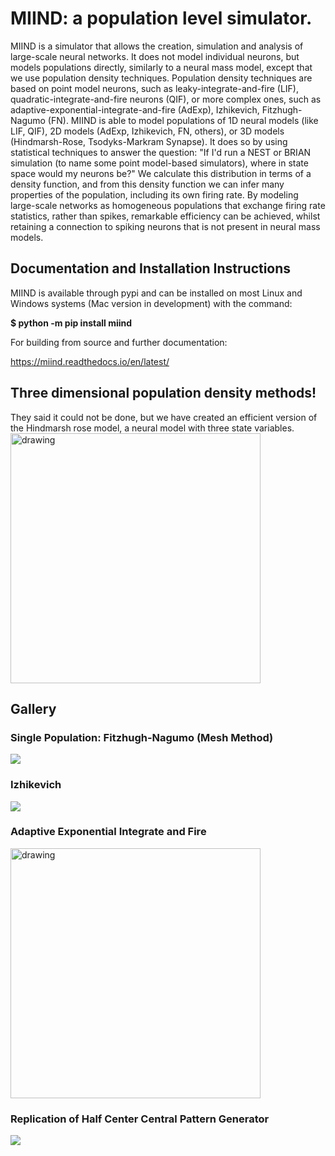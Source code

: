 # MIIND: a population level simulator.

MIIND is a simulator that allows the creation, simulation and analysis of large-scale neural networks. It does not model individual neurons, but models populations
directly, similarly to a neural mass model, except that we use population density techniques. Population density techniques are based on point model neurons, such as
leaky-integrate-and-fire (LIF), quadratic-integrate-and-fire neurons (QIF), or more complex ones, such as adaptive-exponential-integrate-and-fire (AdExp), Izhikevich,
Fitzhugh-Nagumo (FN). MIIND is able to model populations of 1D neural models (like LIF, QIF), 2D models (AdExp, Izhikevich, FN, others), or 3D models (Hindmarsh-Rose, Tsodyks-Markram Synapse). It does so by using
statistical techniques to answer the question: "If I'd run a NEST or BRIAN simulation (to name some point model-based simulators), where in state space would my neurons be?"
We calculate this distribution in terms of a density function, and from this density function we can infer many properties of the population, including its own firing rate.
By modeling large-scale networks as homogeneous populations that exchange firing rate statistics, rather than spikes, remarkable efficiency can be achieved, whilst retaining
a connection to spiking neurons that is not present in neural mass models.

## Documentation and Installation Instructions

MIIND is available through pypi and can be installed on most Linux and Windows systems (Mac version in development) with the command:

<strong>$ python -m pip install miind</strong>

For building from source and further documentation:

https://miind.readthedocs.io/en/latest/

## Three dimensional population density methods!
They said it could not be done, but we have created an efficient version of the Hindmarsh rose model,
a neural model with three state variables.
<img src="https://github.com/dekamps/miind/blob/master/images/hindmarsh.gif" alt="drawing" width="400"/>

## Gallery
### Single Population: Fitzhugh-Nagumo (Mesh Method)
[![](http://img.youtube.com/vi/vv9lgntZhYQ/0.jpg)](http://www.youtube.com/watch?v=vv9lgntZhYQ "MIIND : Fitzhugh-Nagumo example")

### Izhikevich
[![](http://img.youtube.com/vi/8p7jEz-qWTY/0.jpg)](http://www.youtube.com/watch?v=8p7jEz-qWTY "MIIND : Izhikevich example")

### Adaptive Exponential Integrate and Fire
<img src="https://github.com/dekamps/miind/blob/master/images/AdExp.gif" alt="drawing" width="400"/>

### Replication of Half Center Central Pattern Generator
[![](http://img.youtube.com/vi/9pC4MOWQ-Ho/0.jpg)](http://www.youtube.com/watch?v=9pC4MOWQ-Ho "MIIND : Persistent Sodium Half Centre example")
